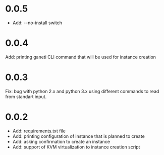 # 0.0.5

* Add: --no-install switch

# 0.0.4

Add: printing ganeti CLI command that will be used for instance creation

# 0.0.3

Fix: bug with python 2.x and python 3.x using different commands to read from standart input.

# 0.0.2

* Add: requirements.txt file
* Add: printing configuration of instance that is planned to create
* Add: asking confirmation to create an instance
* Add: support of KVM virtualization to instance creation script
